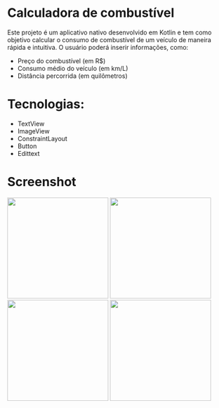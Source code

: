 # Calculadora de combustível

Este projeto é um aplicativo nativo desenvolvido em Kotlin e tem como objetivo calcular o consumo de combustível de um veículo de maneira rápida e intuitiva. O usuário poderá inserir informações, como:

- Preço do combustível (em R$)
- Consumo médio do veículo (em km/L)
- Distância percorrida (em quilômetros)

# Tecnologias:

- TextView
- ImageView
- ConstraintLayout
- Button
- Edittext

# Screenshot
<img src= "https://github.com/user-attachments/assets/e6ac4fb1-9193-477b-87bf-38f8a2577f87" width=230/>
<img src= "https://github.com/user-attachments/assets/f3aa8b2d-54bd-42b8-b997-891565047e24" width=230/>
<img src="https://github.com/user-attachments/assets/417bea90-1aa7-4608-b47a-50db180137c7" width=230/>
<img src="https://github.com/user-attachments/assets/5682eb2e-69e4-4cf5-bd61-93520bd616e0" width=230/>




